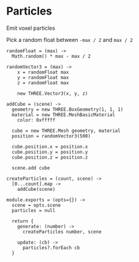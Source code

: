 Particles
=========

Emit voxel particles

Pick a random float between `-max / 2` and `max / 2`
    
    randomFloat = (max) ->
      Math.random() * max - max / 2

    randomVector3 = (max) ->
        x = randomFloat max
        y = randomFloat max
        z = randomFloat max

        new THREE.Vector3(x, y, z)

    addCube = (scene) ->
      geometry = new THREE.BoxGeometry(1, 1, 1)
      material = new THREE.MeshBasicMaterial
        color: 0xfffff

      cube = new THREE.Mesh geometry, material
      position = randomVector3(500)
      
      cube.position.x = position.x
      cube.position.y = position.y
      cube.position.z = position.z

      scene.add cube

    createParticles = (count, scene) ->
      [0...count].map ->
        addCube(scene)

    module.exports = (opts={}) ->
      scene = opts.scene
      particles = null
    
      return {
        generate: (number) ->
          createParticles number, scene
          
        update: (cb) ->
          particles?.forEach cb
      }